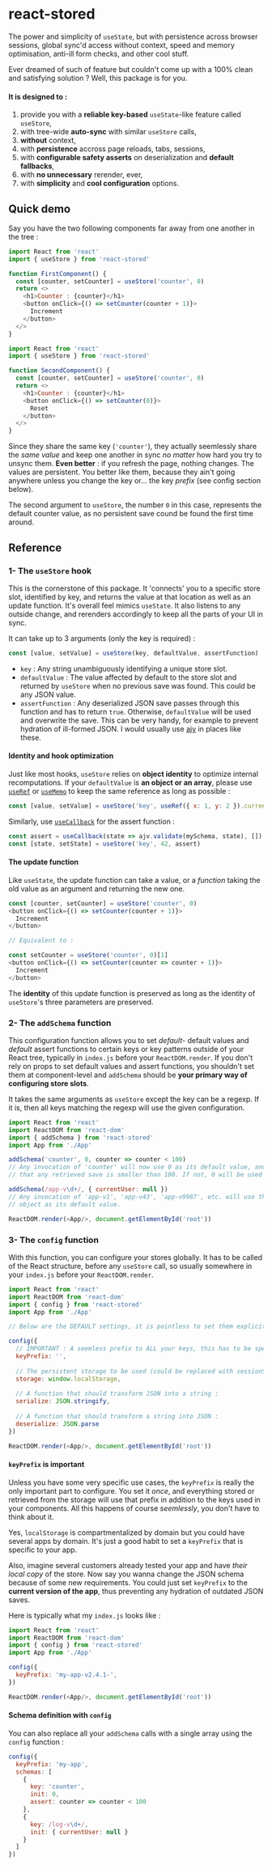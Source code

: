 # react-stored
The power and simplicity of `useState`, but with persistence across browser sessions, global sync'd access without context, speed and memory optimisation, anti-ill form checks, and other cool stuff.

Ever dreamed of such of feature but couldn't come up with a 100% clean and satisfying solution ? Well, this package is for you.

#### It is designed to :

1. provide you with a **reliable key-based** `useState`-like feature called `useStore`,
2. with tree-wide **auto-sync** with similar `useStore` calls,
3. **without** context,
4. with **persistence** accross page reloads, tabs, sessions,
5. with **configurable safety asserts** on deserialization and **default fallbacks**,
6. with **no unnecessary** rerender, ever,
7. with **simplicity** and **cool configuration** options.

## Quick demo

Say you have the two following components far away from one another in the tree :
```javascript
import React from 'react'
import { useStore } from 'react-stored'

function FirstComponent() {
  const [counter, setCounter] = useStore('counter', 0)
  return <>
    <h1>Counter : {counter}</h1>
    <button onClick={() => setCounter(counter + 1)}>
      Increment
    </button>
  </>
}
```

```javascript
import React from 'react'
import { useStore } from 'react-stored'

function SecondComponent() {
  const [counter, setCounter] = useStore('counter', 0)
  return <>
    <h1>Counter : {counter}</h1>
    <button onClick={() => setCounter(0)}>
      Reset
    </button>
  </>
}
```

Since they share the same key (`'counter'`), they actually seemlessly share the _same value_ and keep one another in sync _no matter_ how hard you try to unsync them. **Even better** : if you refresh the page, nothing changes. The values are persistent. You better like them, because they ain't going anywhere unless you change the key or... the key _prefix_ (see config section below).

The second argument to `useStore`, the number `0` in this case, represents the default counter value, as no persistent save cound be found the first time around.

## Reference

### 1- The `useStore` hook

This is the cornerstone of this package. It 'connects' you to a specific store slot, identified by key, and returns the value at that location as well as an update function. It's overall feel mimics `useState`. It also listens to any outside change, and rerenders accordingly to keep all the parts of your UI in sync.

It can take up to 3 arguments (only the key is required) :

```javascript
const [value, setValue] = useStore(key, defaultValue, assertFunction)
```
- `key` : Any string unambiguously identifying a unique store slot.
- `defaultValue` : The value affected by default to the store slot and returned by `useStore` when no previous save was found. This could be any JSON value.
- `assertFunction` : Any deserialized JSON save passes through this function and has to return `true`. Otherwise, `defaultValue` will be used and overwrite the save. This can be very handy, for example to prevent hydration of ill-formed JSON. I would usually use [ajv](https://www.npmjs.com/package/ajv) in places like these.

#### Identity and hook optimization

Just like most hooks, `useStore` relies on **object identity** to optimize internal recomputations. If your `defaultValue` is **an object or an array**, please use [`useRef`](https://reactjs.org/docs/hooks-reference.html#useref) or [`useMemo`](https://reactjs.org/docs/hooks-reference.html#usememo) to keep the same reference as long as possible :

```javascript
const [value, setValue] = useStore('key', useRef({ x: 1, y: 2 }).current)
```

Similarly, use [`useCallback`](https://reactjs.org/docs/hooks-reference.html#usecallback) for the assert function :

```javascript
const assert = useCallback(state => ajv.validate(mySchema, state), [])
const [state, setState] = useStore('key', 42, assert)
```

#### The update function

Like `useState`, the update function can take a value, or a _function_ taking the old value as an argument and returning the new one.

```javascript
const [counter, setCounter] = useStore('counter', 0)
<button onClick={() => setCounter(counter + 1)}>
  Increment
</button>

// Equivalent to :

const setCounter = useStore('counter', 0)[1]
<button onClick={() => setCounter(counter => counter + 1)}>
  Increment
</button>
```

The **identity** of this update function is preserved as long as the identity of `useStore`'s three parameters are preserved.

### 2- The `addSchema` function

This configuration function allows you to set _default_- default values and _default_ assert functions to certain keys or key patterns outside of your React tree, typically in `index.js` before your `ReactDOM.render`. If you don't rely on props to set default values and assert functions, you shouldn't set them at component-level and `addSchema` should be **your primary way of configuring store slots**.

It takes the same arguments as `useStore` except the key can be a regexp. If it is, then all keys matching the regexp will use the given configuration.

```javascript
import React from 'react'
import ReactDOM from 'react-dom'
import { addSchema } from 'react-stored'
import App from './App'

addSchema('counter', 0, counter => counter < 100)
// Any invocation of 'counter' will now use 0 as its default value, and ensure
// that any retrieved save is smaller than 100. If not, 0 will be used instead.

addSchema(/app-v\d+/, { currentUser: null })
// Any invocation of 'app-v1', 'app-v43', 'app-v9987', etc. will use the given
// object as its default value.

ReactDOM.render(<App/>, document.getElementById('root'))
```

### 3- The `config` function

With this function, you can configure your stores globally. It has to be called of the React structure, before any `useStore` call, so usually somewhere in your `index.js` before your `ReactDOM.render`.

```javascript
import React from 'react'
import ReactDOM from 'react-dom'
import { config } from 'react-stored'
import App from './App'

// Below are the DEFAULT settings, it is pointless to set them explicitly to these values :

config({
  // IMPORTANT : A seemless prefix to ALL your keys, this has to be specific to your app :
  keyPrefix: '',
  
  // The persistent storage to be used (could be replaced with sessionStorage) :
  storage: window.localStorage,
  
  // A function that should transform JSON into a string :
  serialize: JSON.stringify,
  
  // A function that should transform a string into JSON :
  deserialize: JSON.parse
})

ReactDOM.render(<App/>, document.getElementById('root'))
```

#### `keyPrefix` is important

Unless you have some very specific use cases, the `keyPrefix` is really the only important part to configure. You set it _once_, and everything stored or retrieved from the storage will use that prefix in addition to the keys used in your components. All this happens of course _seemlessly_, you don't have to think about it.

Yes, `localStorage` is compartmentalized by domain but you could have several apps by domain. It's just a good habit to set a `keyPrefix` that is specific to your app.

Also, imagine several customers already tested your app and have _their local copy_ of the store. Now say you wanna change the JSON schema because of some new requirements. You could just set `keyPrefix` to the **current version of the app**, thus preventing any hydration of outdated JSON saves.

Here is typically what my `index.js` looks like :

```javascript
import React from 'react'
import ReactDOM from 'react-dom'
import { config } from 'react-stored'
import App from './App'

config({
  keyPrefix: 'my-app-v2.4.1-',
})

ReactDOM.render(<App/>, document.getElementById('root'))
```

#### Schema definition with `config`

You can also replace all your `addSchema` calls with a single array using the `config` function :

```javascript
config({
  keyPrefix: 'my-app',
  schemas: [
    {
      key: 'counter',
      init: 0,
      assert: counter => counter < 100
    },
    {
      key: /log-v\d+/,
      init: { currentUser: null }
    }
  ]
})
```
